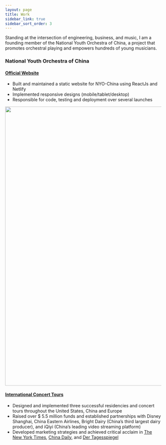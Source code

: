 ```yaml
---
layout: page
title: Work
sidebar_link: true
sidebar_sort_order: 3
---
```


Standing at the intersection of engineering, business, and music, I am a founding member of the National Youth Orchestra of China, a project that promotes orchestral playing and empowers hundreds of young musicians.

### National Youth Orchestra of China

#### <a href="nyochina.com"> Official Website </a>
* Built and maintained a static website for NYO-China using ReactJs and Netlify
* Implemented responsive designs (mobile/tablet/desktop)
* Responsible for code, testing and deployment over several launches 

<img align="center" src="https://res.cloudinary.com/peggiexplode/image/upload/v1631824940/YelpCamp/Screen_Shot_2021-09-16_at_4.41.40_PM_wo4dwg.png" width="900" />

#### <a href="https://www.youtube.com/watch?v=iWl9Bcm_zjk&t=7563s"> International Concert Tours </a>
* Designed and implemented three successful residencies and concert tours throughout the United States, China and Europe
* Raised over $ 5.5 million funds and established partnerships with Disney Shanghai, China Eastern Airlines, Bright Dairy (China’s third largest dairy producer), and iQiyi (China’s leading video streaming platform)
* Developed marketing strategies and achieved critical acclaim in <a href="https://www.nytimes.com/2017/07/23/arts/music/review-us-youth-orchestra-inspires-a-chinese-counterpart.html" style="text-reset">The New York Times</a>, <a href="https://www.youtube.com/watch?v=ujqe9rbNcfA">China Daily</a>, and <a href="https://www.tagesspiegel.de/kultur/young-euro-classic-chinesische-premiere-im-konzerthaus/24876946.html">Der Tagesspiegel</a>
